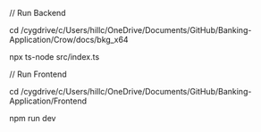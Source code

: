 // Run Backend

cd /cygdrive/c/Users/hillc/OneDrive/Documents/GitHub/Banking-Application/Crow/docs/bkg_x64

npx ts-node src/index.ts



// Run Frontend

cd /cygdrive/c/Users/hillc/OneDrive/Documents/GitHub/Banking-Application/Frontend

npm run dev
